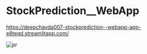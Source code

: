 # StockPrediction__WebApp
https://deepchavda007-stockprediction--webapp-app-e8teqd.streamlitapp.com/

![pr](https://user-images.githubusercontent.com/82630272/175871172-42501b69-d282-452e-be41-da352db89d44.jpg)
